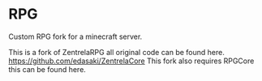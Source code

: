 # RPG

Custom RPG fork for a minecraft server.

This is a fork of ZentrelaRPG all original code can be found here. https://github.com/edasaki/ZentrelaCore
This fork also requires RPGCore this can be found here. 
